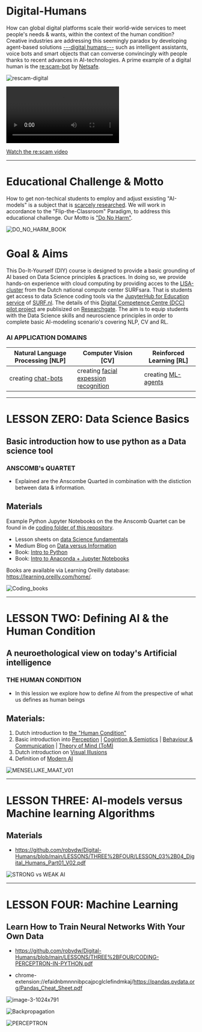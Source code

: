 # Digital-Humans
How can global digital platforms scale their world-wide services to meet people's needs & wants, within the context of the human condition? Creative industries are addressing this seemingly paradox by developing agent-based solutions [---digital humans---](https://www.youtube.com/watch?v=rF2u7RTPsHI&t=71s) such as intelligent assistants, voice bots and smart objects that can converse convincingly with people  thanks to recent advances in AI-technologies. A prime example of a digital human is the [re:scam-bot](https://www.ddb.co.nz/#rescam) by [Netsafe](https://netsafe.org.nz/scam-tips/#:~:text=Netsafe's%20Guide%20to%20Scam%20Spotting&text=Getting%20told%20there's%20a%20problem,passwords%20to%20your%20online%20accounts).

![rescam-digital](https://user-images.githubusercontent.com/684692/195643458-84bc50e8-5195-4f80-8195-d7e1cf0c70ad.jpg)

<video src="https://github.com/robvdw/Digital-Humans/blob/main/VIDEOS/RESCAM_VIDEO_2017_1.mp4"></video>

[Watch the re:scam video](https://vod-progressive.akamaized.net/exp=1665865946~acl=%2Fvimeo-prod-skyfire-std-us%2F01%2F673%2F10%2F253369291%2F989512397.mp4~hmac=6f500ba909d24c349f3672a678b932ffd60ba5ea550c1a698a5e0b3e5b9d6bfb/vimeo-prod-skyfire-std-us/01/673/10/253369291/989512397.mp4)

***********

# Educational Challenge & Motto
How to get non-techical students to employ and adjust exsisting "AI-models" is a subject that is [scarcely researched](https://vu.nl/nl/nieuws/2022/felienne-hermans-nieuwe-hoogleraar-computer-science-education). We will work in accordance to the "Flip-the-Classroom" Paradigm, to address this educational challenge. Our Motto is ["Do No Harm"](https://www.technologyreview.com/2018/06/07/142429/dont-be-ai-vil-google-says-its-algorithms-will-do-no-harm/).

![DO_NO_HARM_BOOK](https://user-images.githubusercontent.com/684692/196028104-c925d541-ce64-4346-a491-484854eada68.jpg)


# Goal & Aims
This Do-It-Yourself (DIY) course is designed to provide a basic grounding of AI based on Data Science principles & practices. In doing so, we provide hands-on experience with cloud computing by providing acces to the [LISA-cluster](https://www.surf.nl/files/2019-03/lisa-compute-cluster.pdf) from the Dutch national compute center SURFsara. That is students get access to data Science coding tools via the [JupyterHub for Education service](https://servicedesk.surf.nl/wiki/display/WIKI/JupyterHub+for+education) of [SURF.nl](https://servicedesk.surf.nl/wiki/). 
The details of this [Digital Competence Centre (DCC) pilot project](https://www.surf.nl/digital-competence-center-voor-praktijkgericht-onderzoek) are publisized on [Researchgate](http://dx.doi.org/10.13140/RG.2.2.25781.55526). The aim is to equip students with the Data Science skills and neuroscience principles in order to complete basic AI-modeling scenario's covering NLP, CV and RL.

### AI APPLICATION DOMAINS

| Natural Language Processing [NLP] | Computer Vision [CV]  | Reinforced Learning [RL]|
| --- | --- | --- |
| creating  [chat-bots](https://www.digitalocean.com/community/tutorials/how-to-create-an-intelligent-chatbot-in-python-using-the-spacy-nlp-library) | creating [facial expession recognition](https://towardsdatascience.com/the-ultimate-guide-to-emotion-recognition-from-facial-expressions-using-python-64e58d4324ff) | creating [ML-agents](https://www.gocoder.one/blog/introduction-to-unity-ml-agents) |

***********

# LESSON ZERO: Data Science Basics

## Basic introduction how to use python as a Data science tool 
### ANSCOMB's QUARTET
* Explained are the Anscombe Quarted in combination with  the distiction between data & information.

## Materials 
Example Python Jupyter Notebooks on the the Anscomb Quartet can be found in de [coding folder of this repository](https://github.com/robvdw/Digital-Humans/tree/main/Code/ANSCOMB_QUARTED).

* Lesson sheets on [data Science fundamentals](https://github.com/robvdw/Digital-Humans/blob/main/LESSONS/ZERO/DATA_SCIENCE_BASICS_SEPT_2022sec..pdf)
* Medium Blog on [Data versus Information](https://robfvdw.medium.com/a-generic-approach-to-data-driven-activities-e54144a509a6)
* Book: [Intro to Python](https://github.com/pdeitel/IntroToPython) 
* Book: [Intro to Anaconda + Jupyter Notebooks]( https://github.com/PacktPublishing/Building-Data-Science-Solutions-with-Anaconda)

Books are available via Learning Oreilly database: https://learning.oreilly.com/home/.

![Coding_books](https://user-images.githubusercontent.com/684692/195687848-eeb8b9cc-6e25-4ff7-a00c-0055ff1d1d43.png)

***********

# LESSON TWO: Defining AI & the Human Condition
## A neuroethological view on today's Artificial intelligence



### THE HUMAN CONDITION
* In this lession we explore how to define AI from the prespective of what us defines as human beings

## Materials:
1. Dutch introduction to [the "Human Condition"](https://github.com/robvdw/Digital-Humans/blob/main/LESSONS/ONE/THE_HUMAN_CONDITION/CURSUSHANDLEIDING_THE_HUMAN_CONDITION_2022_V01.pdf)
2. Basic introduction into [Perception](https://docent.cmi.hro.nl/willi/cursus_DESIGN_PSYCHOLOGY/wp-content/uploads/2017/02/DESIGN_PSYCHOLOGY__PERCEPTIE_01_CMDDES0115_1617_V2.pdf) | [Cogintion & Semiotics](https://docent.cmi.hro.nl/willi/cursus_DESIGN_PSYCHOLOGY/wp-content/uploads/2017/02/DESIGN_PSYCHOLOGY_LEVEL_GOOD_COGNITION_CMDDES0115_1617_FIN.pdf) | [Behaviour & Communication](https://docent.cmi.hro.nl/willi/cursus_DESIGN_PSYCHOLOGY/wp-content/uploads/2017/02/DESIGN_PSYCHOLOGY_LEVEL_VOLDOENDE_GEDRAG_COMMUNICATION_CMDDES0115_1617_FIN.pdf) | [Theory of Mind (ToM)](https://docent.cmi.hro.nl/willi/cursus_DESIGN_PSYCHOLOGY/wp-content/uploads/2017/02/DESIGN_PSYCHOLOGY_LEVEL_VOLDOENDE_GEDRAG_THEORY_OF_MIND_CMDDES0115_1617_FIN.pdf)
3. Dutch introduction on [Visual Illusions](https://www.researchgate.net/publication/339953284_Oog_Brein_Bedrog)
4. Definition of [Modern AI](https://www.researchgate.net/profile/Robert-Van-Der-Willigen-2/publication/352439594_AI_world_wide_web_safari/links/61f843771e98d168d7e13947/AI-world-wide-web-safari.pdf)

![MENSELIJKE_MAAT_V01](https://user-images.githubusercontent.com/684692/192223957-85e72475-cae6-42c1-895f-fca4f0c53010.png)

***********

# LESSON THREE: AI-models versus Machine learning Algorithms
## Materials
* https://github.com/robvdw/Digital-Humans/blob/main/LESSONS/THREE%2BFOUR/LESSON_03%2B04_Digital_Humans_Part01_V02.pdf

![STRONG vs WEAK AI](https://github.com/robvdw/Digital-Humans/blob/main/FIGs/GOFAIvsWEAK_AI.png)

***********

# LESSON FOUR: Machine Learning
## Learn How to Train Neural Networks With Your Own Data

* https://github.com/robvdw/Digital-Humans/blob/main/LESSONS/THREE%2BFOUR/CODING-PERCEPTRON-IN-PYTHON.pdf

* chrome-extension://efaidnbmnnnibpcajpcglclefindmkaj/https://pandas.pydata.org/Pandas_Cheat_Sheet.pdf




![image-3-1024x791](https://user-images.githubusercontent.com/684692/195064916-25740f3e-152b-47ed-a60a-0c80ab14a159.png)


![Backpropagation](https://user-images.githubusercontent.com/684692/195069496-9aa25ea1-6428-4728-a2b6-39763f9e3039.gif)




![PERCEPTRON](https://user-images.githubusercontent.com/684692/192339790-df629728-b510-4a5d-bf11-e31ecd5394ef.png)
